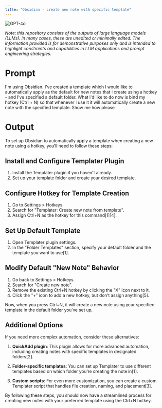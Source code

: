 ```yaml
---
title: "Obsidian - create new note with specific template"
---
```

![GPT-4o](https://img.shields.io/badge/GPT--4o-3333FF?style=for-the-badge&logo=openai&logoColor=white)



*Note: this repository consists of the outputs of large language models (LLMs). In many cases, these are unedited or minimally edited. The information provided is for demonstrative purposes only and is intended to highlight constraints and capabilities in LLM applications and prompt engineering strategies.*


# Prompt

I'm using Obsidian. I've created a template which I would like to automatically apply as the default for new notes that I create using a hotkey - and I've specified a default folder. What I'd like to do now is bind my hotkey (Ctrl + N) so that whenever I use it it will automatically create a new note with the specified template. Show me how please

# Output
To set up Obsidian to automatically apply a template when creating a new note using a hotkey, you'll need to follow these steps:

## Install and Configure Templater Plugin

1. Install the Templater plugin if you haven't already.
2. Set up your template folder and create your desired template.

## Configure Hotkey for Template Creation

1. Go to Settings > Hotkeys.
2. Search for "Templater: Create new note from template".
3. Assign Ctrl+N as the hotkey for this command[1][4].

## Set Up Default Template

1. Open Templater plugin settings.
2. In the "Folder Templates" section, specify your default folder and the template you want to use[1].

## Modify Default "New Note" Behavior

1. Go back to Settings > Hotkeys.
2. Search for "Create new note".
3. Remove the existing Ctrl+N hotkey by clicking the "X" icon next to it.
4. Click the "+" icon to add a new hotkey, but don't assign anything[5].

Now, when you press Ctrl+N, it will create a new note using your specified template in the default folder you've set up.

## Additional Options

If you need more complex automation, consider these alternatives:

1. **QuickAdd plugin**: This plugin allows for more advanced automation, including creating notes with specific templates in designated folders[2].

2. **Folder-specific templates**: You can set up Templater to use different templates based on which folder you're creating the note in[1].

3. **Custom scripts**: For even more customization, you can create a custom Templater script that handles file creation, naming, and placement[3].

By following these steps, you should now have a streamlined process for creating new notes with your preferred template using the Ctrl+N hotkey.

 